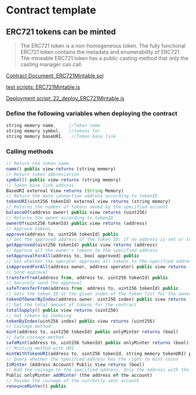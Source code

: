 # Contract template

## ERC721 tokens can be minted
> The ERC721 token is a non-homogeneous token. The fully functional ERC721 token contains the metadata and enumerability of ERC721.
> The mineable ERC721 token has a public casting method that only the casting manager can call.

[Contract Document: ERC721Mintable.sol](https://github.com/TxCodeGroup/ContractTemplate/blob/master/contracts/ERC721/ERC721Mintable.sol)

[test scripts: ERC721Mintable.js](https://github.com/TxCodeGroup/ContractTemplate/blob/master/test/ERC721/ERC721Mintable.js)

[Deployment script: 22_deploy_ERC721Mintable.js](https://github.com/TxCodeGroup/ContractTemplate/blob/master/migrations/22_deploy_ERC721Mintable.js)

### Define the following variables when deploying the contract
```javascript
string memory name,     //Token name
string memory symbol,   //tokens for
string memory baseURI,   //Token base link
```
### Calling methods
```javascript
// Return the token name
name() public view returns (string memory)
// Return token abbreviation
symbol() public view returns (string memory)
// Token base link address
BaseURI external View returns (String Memory)
// Return the data connection address according to tokenID
tokenURI(uint256 tokenId) external view returns (string memory)
// Returns the number of tokens owned by the specified account
balanceOf(address owner) public view returns (uint256)
// Returns the owner according to tokenID
ownerOf(uint256 tokenId) public view returns (address)
// Approve tokens
approve(address to, uint256 tokenId) public
// Get the approved address of the token ID; If no address is set or tokenID does not exist, zero is returned; .
getApproved(uint256 tokenId) public view returns (address)
// Approve all the owner's tokens to the specified address
setApprovalForAll(address to, bool approved) public
// Get whether the operator approves all tokens to the specified address
isApprovedForAll(address owner, address operator) public view returns (bool)
// Send approval
transferFrom(address from, address to, uint256 tokenId) public
// Securely send the approval
safeTransferFrom(address from, address to, uint256 tokenId) public
// Gets the token ID at the given index of the token list for the owner of the request
tokenOfOwnerByIndex(address owner, uint256 index) public view returns (uint256)
// Get the total amount of tokens for the contract
totalSupply() public view returns (uint256)
// Get tokens by indexing
tokenByIndex(uint256 index) public view returns (uint256)
// Coinage method
mint(address to, uint256 tokenId) public onlyMinter returns (bool)
// Safe coinage method
safeMint(address to, uint256 tokenId) public onlyMinter returns (bool)
// Minting method with URI
mintWithTokenURI(address to, uint256 tokenId, string memory tokenURI) public onlyMinter returns (bool)
// Query whether the specified address has the right to mint coins
IsMinter (Address Account) Public View returns (bool)
// Add the coinage to the specified address. Only the address with the coinage can be added
Public onlyMinter addMinter (the address of the account)
// Revoke the coinage of the currently sent account
renounceMinter() public       
```
